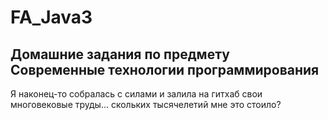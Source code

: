 # FA_Java3
## Домашние задания по предмету Современные технологии программирования

Я наконец-то собралась с силами и залила на гитхаб свои многовековые труды... скольких тысячелетий мне это стоило? 
